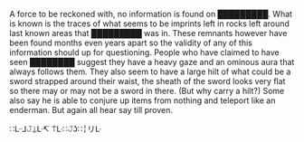 A force to be reckoned with, no information is found on █████████. What is known is the traces of what seems to be imprints left in rocks left around last known areas that █████████ was in. These remnants however have been found months even years apart so the validity of any of this information should up for questioning. People who have claimed to have seen ████████ suggest they have a heavy gaze and an ominous aura that always follows them. They also seem to have a large hilt of what could be a sword strapped around their waist, the sheath of the sword looks very flat so there may or may not be a sword in there. (But why carry a hilt?) Some also say he is able to conjure up items from nothing and teleport like an enderman. But again all hear say till proven.

∷ᒷᒲ𝙹⍊ᒷ↸ ⍑ᒷ∷𝙹ʖ∷╎リᒷ
